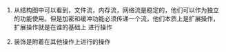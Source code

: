 1. 从结构图中可以看到，文件流，内存流，网络流是稳定的，他们可以作为独立的功能使用。但是加密和缓冲功能必须传递一个流，他们本质上是扩展操作，扩展操作就是在谁的基础上
进行操作

2. 装饰是附着在其他操作上进行的操作